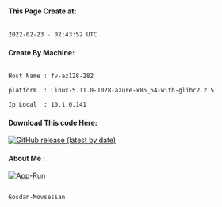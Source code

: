 
   
#### This Page Create at:

```bash

2022-02-23 - 02:43:52 UTC

```

#### Create By Machine:

```bash

Host Name : fv-az128-282

platform  : Linux-5.11.0-1028-azure-x86_64-with-glibc2.2.5

Ip Local  : 10.1.0.141

```
#### Download This code Here:

[![GitHub release (latest by date)](https://img.shields.io/github/v/release/Gosdan-Movsesian/Gosdan?style=for-the-badge&label=Download)](https://github.com/Gosdan-Movsesian/Gosdan/releases) 

</p> 

#### About Me :

[![App-Run](https://github.com/Gosdan-Movsesian/Gosdan/actions/workflows/App-Run.yml/badge.svg)](https://github.com/Gosdan-Movsesian/Gosdan/actions/workflows/App-Run.yml)

```bash

Gosdan-Movsesian

```

